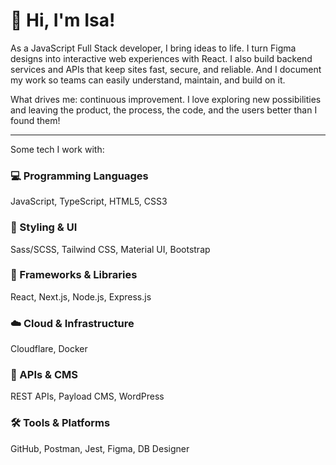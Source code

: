 # 👋 Hi, I'm Isa!

As a JavaScript Full Stack developer, I bring ideas to life. 
I turn Figma designs into interactive web experiences with React. 
I also build backend services and APIs that keep sites fast, secure, and reliable.
And I document my work so teams can easily understand, maintain, and build on it. 

What drives me: continuous improvement. 
I love exploring new possibilities and leaving the product, the process, the code, and the users better than I found them!

---
Some tech I work with:

### 💻 Programming Languages
JavaScript, TypeScript, HTML5, CSS3

### 🎨 Styling & UI
Sass/SCSS, Tailwind CSS, Material UI, Bootstrap

### 🧰 Frameworks & Libraries
React, Next.js, Node.js, Express.js

### ☁️ Cloud & Infrastructure
Cloudflare, Docker

### 🔌 APIs & CMS
REST APIs, Payload CMS, WordPress

### 🛠️ Tools & Platforms
GitHub, Postman, Jest, Figma, DB Designer

